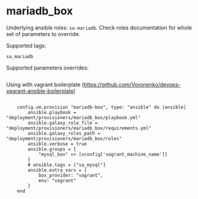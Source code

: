 mariadb_box
===========

Underlying ansible roles: `sa-mariadb`.  Check roles documentation for whole set of parameters to override.

Supported tags:

`sa_mariadb`

Supported parameters overrides:


```
```


Using with vagrant boilerplate (https://github.com/Voronenko/devops-vagrant-ansible-boilerplate)

```

    config.vm.provision "mariadb-box", type: "ansible" do |ansible|
        ansible.playbook = "deployment/provisioners/mariadb_box/playbook.yml"
        ansible.galaxy_role_file = "deployment/provisioners/mariadb_box/requirements.yml"
        ansible.galaxy_roles_path = "deployment/provisioners/mariadb_box/roles"
        ansible.verbose = true
        ansible.groups = {
            "mysql_box" => [vconfig['vagrant_machine_name']]
        }
        # ansible.tags = ["sa_mysql"]
        ansible.extra_vars = {
            box_provider: "vagrant",
            env: "vagrant"
        }
    end


```
